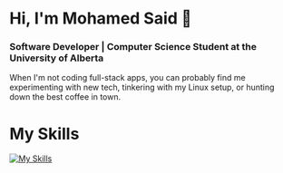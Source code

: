 # Hi, I'm Mohamed Said 👋
### **Software Developer** | **Computer Science Student** at the **University of Alberta**  
When I'm not coding full-stack apps, you can probably find me experimenting with new tech, tinkering with my Linux setup, or hunting down the best coffee in town.
# My Skills
[![My Skills](https://skillicons.dev/icons?i=java,python,ts,ruby,c,cs,cpp,react,next,nodejs,express,postgresql,sqlite,mongodb,html,css,git,docker,neovim,jest,firebase,linux,arch)](https://skillicons.dev)
